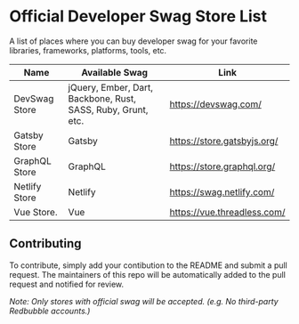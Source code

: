 # Official Developer Swag Store List
A list of places where you can buy developer swag for your favorite libraries, frameworks, platforms, tools, etc.


| Name                    | Available Swag                                                     | Link                                      |
|-------------------------|--------------------------------------------------------------------|-------------------------------------------|
| DevSwag Store           | jQuery, Ember, Dart, Backbone, Rust, SASS, Ruby, Grunt, etc.       | https://devswag.com/                      |
| Gatsby Store            | Gatsby                                                             | https://store.gatsbyjs.org/               |
| GraphQL Store           | GraphQL                                                            | https://store.graphql.org/                |
| Netlify Store           | Netlify        	                                                   | https://swag.netlify.com/                 |
| Vue Store.              | Vue                                                                | https://vue.threadless.com/               |


## Contributing
To contribute, simply add your contibution to the README and submit a pull request. The maintainers of this repo will be automatically added to the pull request and notified for review.  

*Note: Only stores with official swag will be accepted. (e.g. No third-party Redbubble accounts.)*
